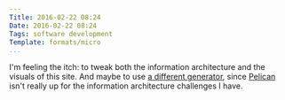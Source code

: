 ```yaml
---
Title: 2016-02-22 08:24
Date: 2016-02-22 08:24
Tags: software development
Template: formats/micro
...
```


I'm feeling the itch: to tweak both the information architecture and the visuals
of this site. And maybe to use [a different generator], since [Pelican] isn't
really up for the information architecture challenges I have.

[a different generator]: https://jaspervdj.be/hakyll/
[Pelican]: http://docs.getpelican.com/en/3.6.3/
